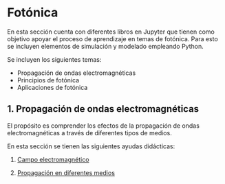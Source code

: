 # Fotónica

En esta sección cuenta con diferentes libros en Jupyter que tienen como objetivo apoyar el proceso de aprendizaje en temas de fotónica. Para esto se incluyen elementos de simulación y modelado empleando Python.

Se incluyen los siguientes temas:
- Propagación de ondas electromagnéticas
- Principios de fotónica
- Aplicaciones de fotónica

## 1. Propagación de ondas electromagnéticas

El propósito es comprender los efectos de la propagación de ondas electromagnéticas a través de diferentes tipos de medios.

En esta sección se tienen las siguientes ayudas didácticas:
1. [Campo electromagnético](https://nbviewer.jupyter.org/github/FerneyOAmaya/Photonics/blob/master/EMWavePropagation/1_CampoElectrico.ipynb)

2. [Propagación en diferentes medios](https://nbviewer.jupyter.org/github/FerneyOAmaya/Photonics/blob/master/EMWavePropagation/1_MediosElectricos.ipynb)